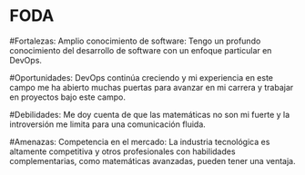 # FODA

#Fortalezas: 
Amplio conocimiento de software: Tengo un profundo conocimiento del desarrollo de software con un enfoque particular en DevOps.
 
#Oportunidades: 
DevOps continúa creciendo y mi experiencia en este campo me ha abierto muchas puertas para avanzar en mi carrera y trabajar en proyectos bajo este campo.
 
#Debilidades: 
Me doy cuenta de que las matemáticas no son mi fuerte y la introversión me limita para una comunicación fluida.

#Amenazas: 
Competencia en el mercado: La industria tecnológica es altamente competitiva y otros profesionales con habilidades complementarias, como matemáticas avanzadas, pueden tener una ventaja.
